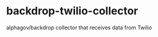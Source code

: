 backdrop-twilio-collector
=========================

alphagov/backdrop collector that receives data from Twilio
